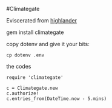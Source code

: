 #Climategate

Eviscerated from [highlander](https://github.com/ashmckenzie/highlander)

gem install climategate

copy dotenv and give it your bits:

    cp dotenv .env

the codes

    require 'climategate'

    c = Climategate.new
    c.authorize!
    c.entries_from(DateTime.now - 5.mins)

